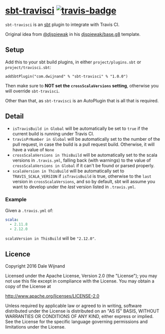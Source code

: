 
# [sbt-travisci][] [![travis-badge][]](https://travis-ci.org/dwijnand/sbt-travisci)

`sbt-travisci` is an [sbt](http://www.scala-sbt.org/) plugin to integrate with Travis CI.

Original idea from [@djspiewak][] in his [djspiewak/base.g8][] template.

[sbt-travisci]: https://github.com/dwijnand/sbt-travisci
[travis-badge]: https://travis-ci.org/dwijnand/sbt-travisci.svg?branch=master
[@djspiewak]: https://github.com/djspiewak
[djspiewak/base.g8]: https://github.com/djspiewak/base.g8/blob/d75ba6e1628517124bd867d190373ee777814354/src/main/g8/build.sbt

## Setup

Add this to your sbt build plugins, in either `project/plugins.sbt` or `project/travisci.sbt`:

    addSbtPlugin("com.dwijnand" % "sbt-travisci" % "1.0.0")

Then make sure to **NOT set the `crossScalaVersions` setting**, otherwise you will override `sbt-travisci`.

Other than that, as `sbt-travisci` is an AutoPlugin that is all that is required.

## Detail

- `isTravisBuild in Global` will be automatically be set to `true` if the current build is running under Travis
    CI.
- `travisPrNumber in Global` will be automatically set to the number of the pull request, in case the build is a pull request build. 
		Otherwise, it will have a value of `None` 
- `crossScalaVersions in ThisBuild` will be automatically set to the scala versions in `.travis.yml`, falling
    back (with warnings) to the value of `crossScalaVersions in Global` if it can't be found or parsed properly.
- `scalaVersion in ThisBuild` will be automatically set to `TRAVIS_SCALA_VERSION` if `isTravisBuild` is true,
    otherwise to the `last` version in `crossScalaVersions`, and so by default, sbt will assume you want to
    develop under the *last* version listed in `.travis.yml`.

### Example

Given a `.travis.yml` of:

```yaml
scala:
  - 2.11.8
  - 2.12.0
```

`scalaVersion in ThisBuild` will be `"2.12.0"`.

## Licence

Copyright 2016 Dale Wijnand

Licensed under the Apache License, Version 2.0 (the "License");
you may not use this file except in compliance with the License.
You may obtain a copy of the License at

  http://www.apache.org/licenses/LICENSE-2.0

Unless required by applicable law or agreed to in writing, software
distributed under the License is distributed on an "AS IS" BASIS,
WITHOUT WARRANTIES OR CONDITIONS OF ANY KIND, either express or implied.
See the License for the specific language governing permissions and
limitations under the License.
